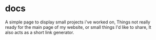 # docs

A simple page to display small projects i've worked on, Things not really ready for the main page of my website, or small things I'd like to share,
It also acts as a short link generator.
